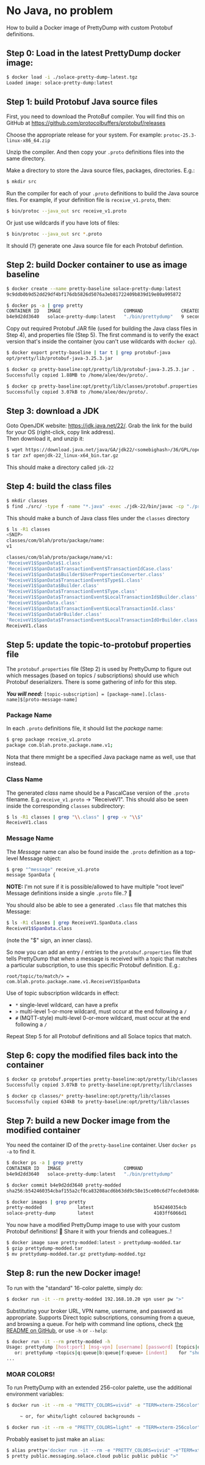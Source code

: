 # No Java, no problem

How to build a Docker image of PrettyDump with custom Protobuf definitions.



## Step 0: Load in the latest PrettyDump docker image:

```bash
$ docker load -i ./solace-pretty-dump-latest.tgz
Loaded image: solace-pretty-dump:latest
```




## Step 1: build Protobuf Java source files

First, you need to download the ProtoBuf compiler.  You will find this on GitHub at https://github.com/protocolbuffers/protobuf/releases

Choose the appropriate release for your system. For example: `protoc-25.3-linux-x86_64.zip`

Unzip the compiler.  And then copy your `.proto` definitions files into the same directory.

Make a directory to store the Java source files, packages, directories.  E.g.:
```bash
$ mkdir src
```

Run the compiler for each of your `.proto` definitions to build the Java source files.
For example, if your definition file is `receive_v1.proto`, then:
```bash
$ bin/protoc --java_out src receive_v1.proto
```

Or just use wildcards if you have lots of files:
```bash
$ bin/protoc --java_out src *.proto
```

It should (?) generate one Java source file for each Protobuf defintion.




## Step 2: build Docker container to use as image baseline

```bash
$ docker create --name pretty-baseline solace-pretty-dump:latest
9c9ddb0b9d52dd29df4bf176db5826d5076a3eb81722409b839d19e80a995872

$ docker ps -a | grep pretty
CONTAINER ID   IMAGE                       COMMAND              CREATED         NAMES
b4e9d2dd3640   solace-pretty-dump:latest   "./bin/prettydump"   9 seconds ago   pretty-baseline
```

Copy out required Protobuf JAR file (used for building the Java class files in Step 4), and properties file (Step 5).  The first command is to verify the exact version that's inside the container (you can't use wildcards with `docker cp`).
```bash
$ docker export pretty-baseline | tar t | grep protobuf-java
opt/pretty/lib/protobuf-java-3.25.3.jar

$ docker cp pretty-baseline:opt/pretty/lib/protobuf-java-3.25.3.jar .
Successfully copied 1.88MB to /home/alee/dev/proto/.

$ docker cp pretty-baseline:opt/pretty/lib/classes/protobuf.properties .
Successfully copied 3.07kB to /home/alee/dev/proto/.
```




## Step 3: download a JDK

Goto OpenJDK website: https://jdk.java.net/22/.  Grab the link for the build for your OS (right-click, copy link address).  
Then download it, and unzip it:

```bash
$ wget https://download.java.net/java/GA/jdk22/<somebighash>/36/GPL/openjdk-22_linux-aarch64_bin.tar.gz
$ tar zxf openjdk-22_linux-x64_bin.tar.gz
```

This should make a directory called `jdk-22`




## Step 4: build the class files

```bash
$ mkdir classes
$ find ./src/ -type f -name "*.java" -exec ./jdk-22/bin/javac -cp "./protobuf-java-3.25.3.jar:./src/" -d ./classes '{}' +
```

This should make a bunch of Java class files under the `classes` directory

```bash
$ ls -R1 classes
<SNIP>
classes/com/blah/proto/package/name:
v1

classes/com/blah/proto/package/name/v1:
'ReceiveV1$SpanData$1.class'
'ReceiveV1$SpanData$TransactionEvent$TransactionIdCase.class'
'ReceiveV1$SpanData$Builder$UserPropertiesConverter.class'
'ReceiveV1$SpanData$TransactionEvent$Type$1.class'
'ReceiveV1$SpanData$Builder.class'
'ReceiveV1$SpanData$TransactionEvent$Type.class'
'ReceiveV1$SpanData$TransactionEvent$LocalTransactionId$Builder.class'
'ReceiveV1$SpanData.class'
'ReceiveV1$SpanData$TransactionEvent$LocalTransactionId.class'
'ReceiveV1$SpanDataOrBuilder.class'
'ReceiveV1$SpanData$TransactionEvent$LocalTransactionIdOrBuilder.class'
ReceiveV1.class
```






## Step 5: update the topic-to-protobuf properties file

The `protobuf.properties` file (Step 2) is used by PrettyDump to figure out which messages (based on topics / subscriptions) should use which Protobuf deserializers.  There is some gathering of info for this step.

_**You will need:**_ `[topic-subscription] = [package-name].[class-name]$[proto-message-name]`

### Package Name

In each `.proto` definitions file, it should list the _package_ name:
```bash
$ grep package receive_v1.proto
package com.blah.proto.package.name.v1;
```

Nota that there mmight be a specified Java package name as well, use that instead.




### Class Name

The generated _class_ name should be a PascalCase version of the `.proto` filename.  E.g.`receive_v1.proto` -> "ReceiveV1".
This should also be seen inside the corresponding `classes` subdirectory:
```bash
$ ls -R1 classes | grep "\\.class" | grep -v "\\$"
ReceiveV1.class
```




### Message Name

The _Message_ name can also be found inside the `.proto` definition as a top-level Message object:

```bash
$ grep "^message" receive_v1.proto
message SpanData {
```

**NOTE:** I'm not sure if it is possible/allowed to have multiple "root level" Message definitions inside a single `.proto` file..? 🤔

You should also be able to see a generated `.class` file that matches this Message:
```bash
$ ls -R1 classes | grep ReceiveV1.SpanData.class
ReceiveV1$SpanData.class
```

(note the "$" sign, an inner class).

So now you can add an entry / entries to the `protobuf.properties` file that tells PrettyDump that when a message is received with a topic that matches a particular subscription, to use this
specific Protobuf definition.  E.g.:

```
root/topic/to/match/> = com.blah.proto.package.name.v1.ReceiveV1$SpanData
```

Use of topic subscription wildcards in effect:
 - `*` single-level wildcard, can have a prefix
 - `>` multi-level 1-or-more wildcard, must occur at the end following a `/`
 - `#` (MQTT-style) multi-level 0-or-more wildcard, must occur at the end following a `/`

Repeat Step 5 for all Protobuf definitions and all Solace topics that match.


## Step 6: copy the modified files back into the container

```bash
$ docker cp protobuf.properties pretty-baseline:opt/pretty/lib/classes
Successfully copied 3.07kB to pretty-baseline:opt/pretty/lib/classes

$ docker cp classes/* pretty-baseline:opt/pretty/lib/classes
Successfully copied 634kB to pretty-baseline:opt/pretty/lib/classes
```




## Step 7: build a new Docker image from the modified container

You need the container ID of the `pretty-baseline` container.  User `docker ps -a` to find it.
```bash
$ docker ps -a | grep pretty
CONTAINER ID   IMAGE                       COMMAND
b4e9d2dd3640   solace-pretty-dump:latest   "./bin/prettydump"

$ docker commit b4e9d2dd3640 pretty-modded
sha256:b542460354cbaf155a2cf0ca83208acd6b63dd9c58e15ce00c6d7fecde03d68d

$ docker images | grep pretty
pretty-modded             latest                      b542460354cb       17 seconds ago   121MB
solace-pretty-dump        latest                      4103ff6066d1       4 hours ago      120MB
```

You now have a modified PrettyDump image to use with your custom Protobuf definitions! 🎉  Share it with your friends and colleagues..!
```bash
$ docker image save pretty-modded:latest > prettydump-modded.tar
$ gzip prettydump-modded.tar
$ mv prettydump-modded.tar.gz prettydump-modded.tgz
```






## Step 8: run the new Docker image!

To run with the "standard" 16-color palette, simply do:

```bash
$ docker run -it --rm pretty-modded 192.168.10.20 vpn user pw ">"
```

Substituting your broker URL, VPN name, username, and password as appropriate. Supports Direct topic subscriptions, consuming from a queue, and browsing a queue.  For help with command line options, check [the README on GitHub](https://github.com/SolaceLabs/pretty-dump?tab=readme-ov-file#command-line-parameters), or use `-h` or `--help`:

```bash
$ docker run -it --rm pretty-modded -h
Usage: prettydump [host:port] [msg-vpn] [username] [password] [topics|q:queue|b:queue|f:queue] [indent]
   or: prettydump <topics|q:queue|b:queue|f:queue> [indent]    for "shortcut" mode
...
```


### MOAR COLORS!

To run PrettyDump with an extended 256-color palette, use the additional environment variables:

```bash
$ docker run -it --rm -e "PRETTY_COLORS=vivid" -e "TERM=xterm-256color" pretty-modded:latest ...

     ~ or, for white/light coloured backgrounds ~

$ docker run -it --rm -e "PRETTY_COLORS=light" -e "TERM=xterm-256color" pretty-modded:latest ...
```

Probably easiset to just make an `alias`:
```bash
$ alias pretty='docker run -it --rm -e "PRETTY_COLORS=vivid" -e"TERM=xterm-256color" pretty-modded:latest'
$ pretty public.messaging.solace.cloud public public public ">"
```




